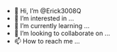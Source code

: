 - 👋 Hi, I’m @Erick3008Q
- 👀 I’m interested in ...
- 🌱 I’m currently learning ...
- 💞️ I’m looking to collaborate on ...
- 📫 How to reach me ...

<!---
Erick3008Q/Erick3008Q is a ✨ special ✨ repository because its `README.md` (this file) appears on your GitHub profile.
You can click the Preview link to take a look at your changes.
--->

